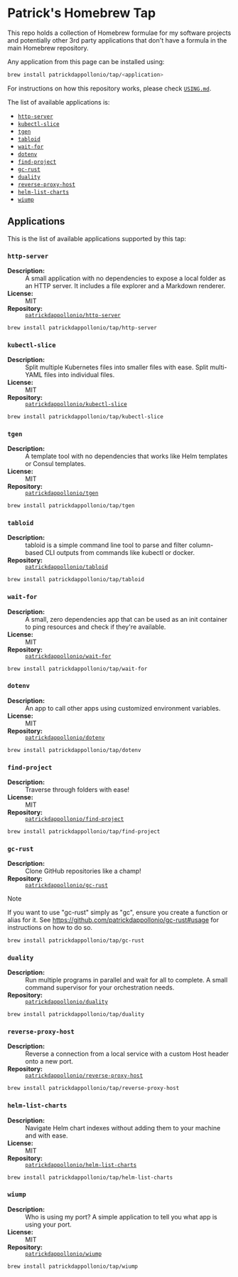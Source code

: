 # Patrick's Homebrew Tap

This repo holds a collection of Homebrew formulae for my software projects and potentially other 3rd party applications that don't have a formula in the main Homebrew repository.

Any application from this page can be installed using:

```bash
brew install patrickdappollonio/tap/<application>
```

For instructions on how this repository works, please check [`USING.md`](./USING.md).

The list of available applications is:
* [`http-server`](#http-server)
* [`kubectl-slice`](#kubectl-slice)
* [`tgen`](#tgen)
* [`tabloid`](#tabloid)
* [`wait-for`](#wait-for)
* [`dotenv`](#dotenv)
* [`find-project`](#find-project)
* [`gc-rust`](#gc-rust)
* [`duality`](#duality)
* [`reverse-proxy-host`](#reverse-proxy-host)
* [`helm-list-charts`](#helm-list-charts)
* [`wiump`](#wiump)

## Applications

This is the list of available applications supported by this tap:

### `http-server`

<dl>
  <dt><strong>Description:</strong></dt>
  <dd>A small application with no dependencies to expose a local folder as an HTTP server. It includes a file explorer and a Markdown renderer.</dd>
  <dt><strong>License:</strong></dt>
  <dd>MIT</dd>
  <dt><strong>Repository:</strong></dt>
  <dd><a href="https://github.com/patrickdappollonio/http-server"><code>patrickdappollonio/http-server</code></a></dd>
</dl>

```bash
brew install patrickdappollonio/tap/http-server
```

### `kubectl-slice`

<dl>
  <dt><strong>Description:</strong></dt>
  <dd>Split multiple Kubernetes files into smaller files with ease. Split multi-YAML files into individual files.</dd>
  <dt><strong>License:</strong></dt>
  <dd>MIT</dd>
  <dt><strong>Repository:</strong></dt>
  <dd><a href="https://github.com/patrickdappollonio/kubectl-slice"><code>patrickdappollonio/kubectl-slice</code></a></dd>
</dl>

```bash
brew install patrickdappollonio/tap/kubectl-slice
```

### `tgen`

<dl>
  <dt><strong>Description:</strong></dt>
  <dd>A template tool with no dependencies that works like Helm templates or Consul templates.</dd>
  <dt><strong>License:</strong></dt>
  <dd>MIT</dd>
  <dt><strong>Repository:</strong></dt>
  <dd><a href="https://github.com/patrickdappollonio/tgen"><code>patrickdappollonio/tgen</code></a></dd>
</dl>

```bash
brew install patrickdappollonio/tap/tgen
```

### `tabloid`

<dl>
  <dt><strong>Description:</strong></dt>
  <dd>tabloid is a simple command line tool to parse and filter column-based CLI outputs from commands like kubectl or docker.</dd>
  <dt><strong>Repository:</strong></dt>
  <dd><a href="https://github.com/patrickdappollonio/tabloid"><code>patrickdappollonio/tabloid</code></a></dd>
</dl>

```bash
brew install patrickdappollonio/tap/tabloid
```

### `wait-for`

<dl>
  <dt><strong>Description:</strong></dt>
  <dd>A small, zero dependencies app that can be used as an init container to ping resources and check if they're available.</dd>
  <dt><strong>License:</strong></dt>
  <dd>MIT</dd>
  <dt><strong>Repository:</strong></dt>
  <dd><a href="https://github.com/patrickdappollonio/wait-for"><code>patrickdappollonio/wait-for</code></a></dd>
</dl>

```bash
brew install patrickdappollonio/tap/wait-for
```

### `dotenv`

<dl>
  <dt><strong>Description:</strong></dt>
  <dd>An app to call other apps using customized environment variables.</dd>
  <dt><strong>License:</strong></dt>
  <dd>MIT</dd>
  <dt><strong>Repository:</strong></dt>
  <dd><a href="https://github.com/patrickdappollonio/dotenv"><code>patrickdappollonio/dotenv</code></a></dd>
</dl>

```bash
brew install patrickdappollonio/tap/dotenv
```

### `find-project`

<dl>
  <dt><strong>Description:</strong></dt>
  <dd>Traverse through folders with ease!</dd>
  <dt><strong>License:</strong></dt>
  <dd>MIT</dd>
  <dt><strong>Repository:</strong></dt>
  <dd><a href="https://github.com/patrickdappollonio/find-project"><code>patrickdappollonio/find-project</code></a></dd>
</dl>

```bash
brew install patrickdappollonio/tap/find-project
```

### `gc-rust`

<dl>
  <dt><strong>Description:</strong></dt>
  <dd>Clone GitHub repositories like a champ!</dd>
  <dt><strong>Repository:</strong></dt>
  <dd><a href="https://github.com/patrickdappollonio/gc-rust"><code>patrickdappollonio/gc-rust</code></a></dd>
</dl>

> [!NOTE]
> If you want to use "gc-rust" simply as "gc", ensure you create a function or alias for it.
See https://github.com/patrickdappollonio/gc-rust#usage for instructions on how to do so.


```bash
brew install patrickdappollonio/tap/gc-rust
```

### `duality`

<dl>
  <dt><strong>Description:</strong></dt>
  <dd>Run multiple programs in parallel and wait for all to complete. A small command supervisor for your orchestration needs.</dd>
  <dt><strong>Repository:</strong></dt>
  <dd><a href="https://github.com/patrickdappollonio/duality"><code>patrickdappollonio/duality</code></a></dd>
</dl>

```bash
brew install patrickdappollonio/tap/duality
```

### `reverse-proxy-host`

<dl>
  <dt><strong>Description:</strong></dt>
  <dd>Reverse a connection from a local service with a custom Host header onto a new port.</dd>
  <dt><strong>Repository:</strong></dt>
  <dd><a href="https://github.com/patrickdappollonio/reverse-proxy-host"><code>patrickdappollonio/reverse-proxy-host</code></a></dd>
</dl>

```bash
brew install patrickdappollonio/tap/reverse-proxy-host
```

### `helm-list-charts`

<dl>
  <dt><strong>Description:</strong></dt>
  <dd>Navigate Helm chart indexes without adding them to your machine and with ease.</dd>
  <dt><strong>License:</strong></dt>
  <dd>MIT</dd>
  <dt><strong>Repository:</strong></dt>
  <dd><a href="https://github.com/patrickdappollonio/helm-list-charts"><code>patrickdappollonio/helm-list-charts</code></a></dd>
</dl>

```bash
brew install patrickdappollonio/tap/helm-list-charts
```

### `wiump`

<dl>
  <dt><strong>Description:</strong></dt>
  <dd>Who is using my port? A simple application to tell you what app is using your port.</dd>
  <dt><strong>License:</strong></dt>
  <dd>MIT</dd>
  <dt><strong>Repository:</strong></dt>
  <dd><a href="https://github.com/patrickdappollonio/wiump"><code>patrickdappollonio/wiump</code></a></dd>
</dl>

```bash
brew install patrickdappollonio/tap/wiump
```
